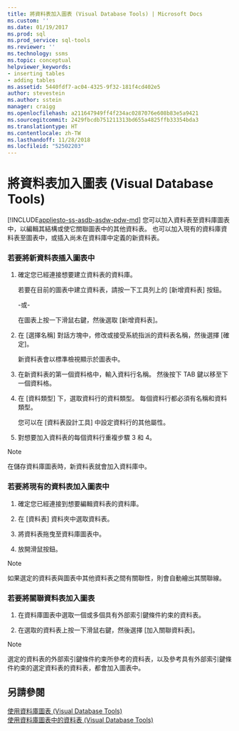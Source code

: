 ```yaml
---
title: 將資料表加入圖表 (Visual Database Tools) | Microsoft Docs
ms.custom: ''
ms.date: 01/19/2017
ms.prod: sql
ms.prod_service: sql-tools
ms.reviewer: ''
ms.technology: ssms
ms.topic: conceptual
helpviewer_keywords:
- inserting tables
- adding tables
ms.assetid: 5440fdf7-ac04-4325-9f32-181f4cd402e5
author: stevestein
ms.author: sstein
manager: craigg
ms.openlocfilehash: a211647949ff4f234ac0287076e608b83e5a9421
ms.sourcegitcommit: 2429fbcdb751211313bd655a4825ffb33354bda3
ms.translationtype: HT
ms.contentlocale: zh-TW
ms.lasthandoff: 11/28/2018
ms.locfileid: "52502203"
---
```

# <a name="add-tables-to-diagrams-visual-database-tools"></a>將資料表加入圖表 (Visual Database Tools)
[!INCLUDE[appliesto-ss-asdb-asdw-pdw-md](../../includes/appliesto-ss-asdb-asdw-pdw-md.md)]
您可以加入資料表至資料庫圖表中，以編輯其結構或使它關聯圖表中的其他資料表。 也可以加入現有的資料庫資料表至圖表中，或插入尚未在資料庫中定義的新資料表。  
  
### <a name="to-insert-a-new-table-into-a-diagram"></a>若要將新資料表插入圖表中  
  
1.  確定您已經連接想要建立資料表的資料庫。  
  
    若要在目前的圖表中建立資料表，請按一下工具列上的 [新增資料表] 按鈕。  
  
    -或-  
  
    在圖表上按一下滑鼠右鍵，然後選取 [新增資料表]。  
  
2.  在 [選擇名稱] 對話方塊中，修改或接受系統指派的資料表名稱，然後選擇 [確定]。  
  
    新資料表會以標準檢視顯示於圖表中。  
  
3.  在新資料表的第一個資料格中，輸入資料行名稱。 然後按下 TAB 鍵以移至下一個資料格。  
  
4.  在 [資料類型] 下，選取資料行的資料類型。 每個資料行都必須有名稱和資料類型。  
  
    您可以在 [資料表設計工具] 中設定資料行的其他屬性。  
  
5.  對想要加入資料表的每個資料行重複步驟 3 和 4。  
  
> [!NOTE]  
> 在儲存資料庫圖表時，新資料表就會加入資料庫中。  
  
### <a name="to-add-an-existing-table-to-a-diagram"></a>若要將現有的資料表加入圖表中  
  
1.  確定您已經連接到想要編輯資料表的資料庫。  
  
2.  在 [資料表] 資料夾中選取資料表。  
  
3.  將資料表拖曳至資料庫圖表中。  
  
4.  放開滑鼠按鈕。  
  
> [!NOTE]  
> 如果選定的資料表與圖表中其他資料表之間有關聯性，則會自動繪出其關聯線。  
  
### <a name="to-add-related-tables-to-a-diagram"></a>若要將關聯資料表加入圖表  
  
1.  在資料庫圖表中選取一個或多個具有外部索引鍵條件約束的資料表。  
  
2.  在選取的資料表上按一下滑鼠右鍵，然後選擇 [加入關聯資料表]。  
  
> [!NOTE]  
> 選定的資料表的外部索引鍵條件約束所參考的資料表，以及參考具有外部索引鍵條件約束的選定資料表的資料表，都會加入圖表中。  
  
## <a name="see-also"></a>另請參閱  
[使用資料庫圖表 (Visual Database Tools)](../../ssms/visual-db-tools/work-with-database-diagrams-visual-database-tools.md)  
[使用資料庫圖表中的資料表 (Visual Database Tools)](../../ssms/visual-db-tools/work-with-tables-in-database-diagram-visual-database-tools.md)  
  
